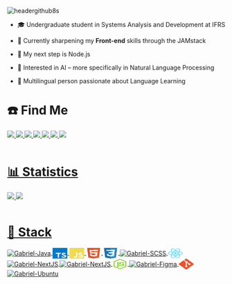 ![headergithub8s](https://user-images.githubusercontent.com/82886646/157560561-b7ccb57a-16fa-4f65-beb3-1d1d6216e104.gif)


- 🎓 Undergraduate student in Systems Analysis and Development at IFRS

- 🎨 Currently sharpening my **Front-end** skills through the JAMstack

- 🌱 My next step is Node.js

- 🤖 Interested in AI – more specifically in Natural Language Processing

- 💖 Multilingual person passionate about Language Learning

# ☎️ Find Me

<div> 
  <a href = "mailto:gabrielmgarcia96@gmail.com"><img src="https://img.shields.io/badge/-Gmail-red" /a>
  <a href= "https://www.linkedin.com/in/gabrielgarcia8953"><img src="https://img.shields.io/badge/-LinkedIn-blue" /a>
  <a href = "https://dev.to/codinginrainbows"><img src="https://img.shields.io/badge/-Dev-blueviolet" /a>
  <a href = "https://twitter.com/codeinrainbows"><img src="https://img.shields.io/badge/-Twitter-9cf" /a>
  <a href= "https://instagram.com/gabrielmedeirosg"><img src="https://img.shields.io/badge/-Insta-ff69b4" /a>
  <a href = "https://br.pinterest.com/innerspeaker12"><img src="https://img.shields.io/badge/-Pinterest-orange" /a>
  <a href = "https://open.spotify.com/user/gabrielgarcia96"><img src="https://img.shields.io/badge/-Spotify-success" /a>
  
</div><br>

# 📊 Statistics

<div align="left">
  <a href="https://github.com/codinginrainbows">
  <img height="180em" src="https://github-readme-stats.vercel.app/api/top-langs/?username=codinginrainbows&layout=compact&langs_count=7&theme=tokyonight"/>
  <img height="180em" src="https://github-readme-stats.vercel.app/api?username=codinginrainbows&count_private=true&theme=tokyonight" />  
</div><br>
  
# 🧰 Stack
 
<div style="display: inline_block">
  <img align="center" alt="Gabriel-Java" height="25" width="35" src="https://cdn.jsdelivr.net/gh/devicons/devicon/icons/java/java-original.svg" />
  <img align="center" alt="Gabriel-Ts" height="25" width="35" src="https://raw.githubusercontent.com/devicons/devicon/master/icons/typescript/typescript-plain.svg">
  <img align="center" alt="Gabriel-Js" height="25" width="35" src="https://raw.githubusercontent.com/devicons/devicon/master/icons/javascript/javascript-plain.svg">
  <img align="center" alt="Gabriel-HTML" height="25" width="35" src="https://raw.githubusercontent.com/devicons/devicon/master/icons/html5/html5-original.svg">
  <img align="center" alt="Gabriel-CSS" height="25" width="35" src="https://raw.githubusercontent.com/devicons/devicon/master/icons/css3/css3-original.svg">
  <img align="center" alt="Gabriel-SCSS" height="25" width="35" src="https://cdn.jsdelivr.net/gh/devicons/devicon/icons/sass/sass-original.svg" />
  <img align="center" alt="Gabriel-React" height="25" width="35" src="https://raw.githubusercontent.com/devicons/devicon/master/icons/react/react-original.svg">
  <img align="center" alt="Gabriel-NextJS" height="25" width="35" src="https://cdn.jsdelivr.net/gh/devicons/devicon/icons/nextjs/nextjs-line.svg" />
  <img align="center" alt="Gabriel-NextJS" height="25" width="35" src="https://cdn.jsdelivr.net/gh/devicons/devicon/icons/jamstack/jamstack-original.svg" />
  <img align="center" alt="Gabriel-Node" height="25" width="35" src="https://raw.githubusercontent.com/devicons/devicon/master/icons/nodejs/nodejs-original.svg">
  <img align="center" alt="Gabriel-Figma" height="25" width="35" src="https://cdn.jsdelivr.net/gh/devicons/devicon/icons/figma/figma-original.svg" />
  <img align="center" alt="Gabriel-Git" height="25" width="35" src="https://raw.githubusercontent.com/devicons/devicon/master/icons/git/git-original.svg">
  <img align="center" alt="Gabriel-Ubuntu" height="25" width="35" src="https://cdn.jsdelivr.net/gh/devicons/devicon/icons/linux/linux-original.svg" />
</div><br>
